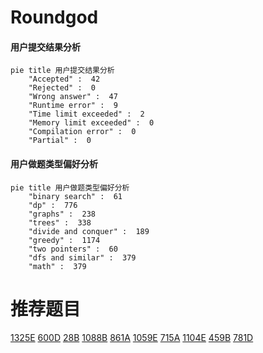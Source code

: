 # Roundgod

<!-- tabs:start -->



#### **用户提交结果分析**

```mermaid
pie title 用户提交结果分析
    "Accepted" :  42
    "Rejected" :  0
    "Wrong answer" :  47
    "Runtime error" :  9
    "Time limit exceeded" :  2
    "Memory limit exceeded" :  0
    "Compilation error" :  0
    "Partial" :  0
```

#### **用户做题类型偏好分析**

```mermaid
pie title 用户做题类型偏好分析
    "binary search" :  61
    "dp" :  776
    "graphs" :  238
    "trees" :  338
    "divide and conquer" :  189
    "greedy" :  1174
    "two pointers" :  60
    "dfs and similar" :  379
    "math" :  379
```



<!-- tabs:end -->
# 推荐题目
[1325E](https://codeforces.com/contest/1325/problem/E)
[600D](https://codeforces.com/contest/600/problem/D)
[28B](https://codeforces.com/contest/28/problem/B)
[1088B](https://codeforces.com/contest/1088/problem/B)
[861A](https://codeforces.com/contest/861/problem/A)
[1059E](https://codeforces.com/contest/1059/problem/E)
[715A](https://codeforces.com/contest/715/problem/A)
[1104E](https://codeforces.com/contest/1104/problem/E)
[459B](https://codeforces.com/contest/459/problem/B)
[781D](https://codeforces.com/contest/781/problem/D)
